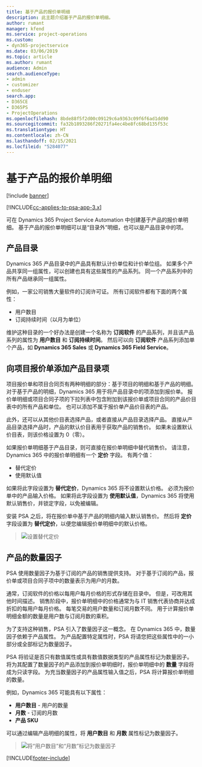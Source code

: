 ```yaml
---
title: 基于产品的报价单明细
description: 此主题介绍基于产品的报价单明细。
author: rumant
manager: kfend
ms.service: project-operations
ms.custom:
- dyn365-projectservice
ms.date: 03/06/2019
ms.topic: article
ms.author: rumant
audience: Admin
search.audienceType:
- admin
- customizer
- enduser
search.app:
- D365CE
- D365PS
- ProjectOperations
ms.openlocfilehash: 8bde88f5f2d00c09129c6a9363c09f6f6ad1dd90
ms.sourcegitcommit: fa32b1893286f20271fa4ec4be8fc68bd135f53c
ms.translationtype: HT
ms.contentlocale: zh-CN
ms.lasthandoff: 02/15/2021
ms.locfileid: "5284077"
---
```

# <a name="product-based-quote-lines"></a>基于产品的报价单明细

[!include [banner](../includes/psa-now-project-operations.md)]

[!INCLUDE[cc-applies-to-psa-app-3.x](../includes/cc-applies-to-psa-app-3x.md)]


可在 Dynamics 365 Project Service Automation 中创建基于产品的报价单明细。 基于产品的报价单明细可以是“目录外”明细，也可以是产品目录中的项。

## <a name="product-catalog"></a>产品目录

Dynamics 365 产品目录中的产品具有默认计价单位和计价单位组。 如果多个产品共享同一组属性，可以创建也具有这些属性的产品系列。 同一个产品系列中的所有产品继承同一组属性。

例如，一家公司销售大量软件的订阅许可证。 所有订阅软件都有下面的两个属性：

- 用户数目 
- 订阅持续时间（以月为单位）

维护这种目录的一个好办法是创建一个名称为 **订阅软件** 的产品系列，并且该产品系列的属性为 **用户数目** 和 **订阅持续时间**。 然后可以向 **订阅软件** 产品系列添加单个产品，如 **Dynamics 365 Sales** 或 **Dynamics 365 Field Service**。

## <a name="adding-product-catalog-items-to-a-project-quote"></a>向项目报价单添加产品目录项

项目报价单和项目合同页有两种明细的部分：基于项目的明细和基于产品的明细。 对于基于产品的明细，Dynamics 365 用于将产品目录中的项添加到报价单。 报价单明细或项目合同子项的下拉列表中包含附加到该报价单或项目合同的产品价目表中的所有产品和单位。 也可以添加不属于报价单产品价目表的产品。

此外，还可以从其他价目表选择产品，或者直接从产品目录选择产品。 直接从产品目录选择产品时，产品的默认价目表用于获取产品的销售价。 如果未设置默认价目表，则该价格设置为 0（零）。

如果报价单明细基于产品目录，则可直接在报价单明细中替代销售价。 请注意，Dynamics 365 中的报价单明细有一个 **定价** 字段。 有两个值：

- 替代定价  
- 使用默认值

如果将此字段设置为 **替代定价**，Dynamics 365 将不设置默认价格。 必须为报价单中的产品输入价格。 如果将此字段设置为 **使用默认值**，Dynamics 365 将使用默认销售价，并锁定字段，以免被编辑。

安装 PSA 之后，将在报价单中基于产品的明细内输入默认销售价。 然后将 **定价** 字段设置为 **替代定价**，以便您编辑报价单明细中的默认价格。

> ![设置替代定价](media/basic-guide-10.png)
 
## <a name="quantity-factors-for-products"></a>产品的数量因子

PSA 使用数量因子为基于订阅的产品的销售提供支持。 对于基于订阅的产品，报价单或项目合同子项中的数量表示为用户的月数。

通常，订阅软件的价格以每用户每月价格的形式存储在目录中。 但是，可改用其他时间描述。 销售阶段中，报价单明细中的价格通常为与 IT 销售代表协商并达成折扣的每用户每月价格。 每笔交易的用户数量和订阅月数不同。 用于计算报价单明细金额的数量是用户数与订阅月数的乘积。

为了支持这种销售，PSA 引入了数量因子这一概念。 在 Dynamics 365 中，数量因子依赖于产品属性。 为产品配置特定属性时，PSA 将请您把这些属性中的一小部分或全部标记为数量因子。

PSA 将验证是否只有数值属性或具有数值数据类型的产品属性标记为数量因子。 将为其配置了数量因子的产品添加到报价单明细时，报价单明细中的 **数量** 字段将成为只读字段。 为充当数量因子的产品属性输入值之后，PSA 将计算报价单明细的数量。

例如，Dynamics 365 可能具有以下属性： 

- **用户数目** - 用户的数量 
- **月数** - 订阅的月数
- **产品 SKU** 

可以通过编辑产品明细的属性，将 **用户数目** 和 **月数** 属性标记为数量因子。 

> ![将“用户数目”和“月数”标记为数量因子](media/basic-guide-11.png)
 


[!INCLUDE[footer-include](../includes/footer-banner.md)]
